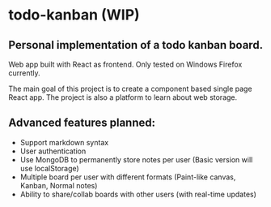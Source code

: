 # todo-kanban (WIP)

## Personal implementation of a todo kanban board.

Web app built with React as frontend. Only tested on Windows Firefox currently.

The main goal of this project is to create a component based single page React app. The project is also a platform to learn about web storage.

## Advanced features planned:

- Support markdown syntax
- User authentication
- Use MongoDB to permanently store notes per user (Basic version will use localStorage)
- Multiple board per user with different formats (Paint-like canvas, Kanban, Normal notes)
- Ability to share/collab boards with other users (with real-time updates)
